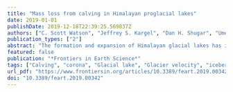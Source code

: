 ```yaml
---
title: "Mass loss from calving in Himalayan proglacial lakes"
date: 2019-01-01
publishDate: 2019-12-18T22:39:25.569837Z
authors: ["C. Scott Watson", "Jeffrey S. Kargel", "Dan H. Shugar", "Umesh K. Haritashya", "Enrico Schiassi", "Roberto Furfaro"]
publication_types: ["2"]
abstract: "The formation and expansion of Himalayan glacial lakes has implications for glacier dynamics, mass balance, and glacial lake outburst floods. Subaerial and subaqueous calving is an important component of glacier mass loss but they have been difficult to track due to spatio-temporal resolution limitations in remote sensing data and few field observations. In this study, we used near-daily 3 m resolution PlanetScope imagery in conjunction with an uncrewed aerial vehicle (UAV) survey to quantify calving events and derive an empirical area-volume relationship to estimate calved glacier volume from planimetric iceberg areas. A calving event at Thulagi Glacier in 2017 was observed by satellite from before and during the event to nearly complete melting of the icebergs, and was observed in situ midway through the melting period, thus giving insights into the melting processes. In situ measurements of Thulagi Lake’s surface and water column indicate that daytime sunlight absorption heats mainly just the top metre of water, but this heat is efficiently mixed downward through the top tens of metres due to forced convection by wind-blown icebergs; this heat then is retained by the lake and is available to melt the icebergs. Using satellite data we assess seasonal glacier velocities, lake thermal regime, and glacier surface elevation change for Thulagi, Lower Barun, and Lhotse Shar glaciers and their associated lakes. The data reveal widely varying trends, likely signifying divergent future evolution. Glacier velocities derived from 1960/70s declassified Corona satellite imagery revealed evidence of glacier deceleration for Thulagi and Lhotse Shar glaciers, but acceleration at Lower Barun Glacier following lake development. We used published modelled ice thickness data to show that upon reaching their maximum extents, Imja, Lower Barun, and Thulagi lakes will contain, respectively, about 90×106 m3, 62×106 m3, and 5×106 m3 of additional water compared to their 2018 volumes. Understanding lake–glacier interactions is essential to predict future glacier mass loss, lake formation, and associated hazards."
featured: false
publication: "*Frontiers in Earth Science*"
tags: ["Calving", "corona", "Glacial lake", "Glacier velocity", "icebergs", "Lake temperature", "NDWI", "Structure from motion (SFM)"]
url_pdf: "https://www.frontiersin.org/articles/10.3389/feart.2019.00342/abstract"
doi: "10.3389/feart.2019.00342"
---
```


